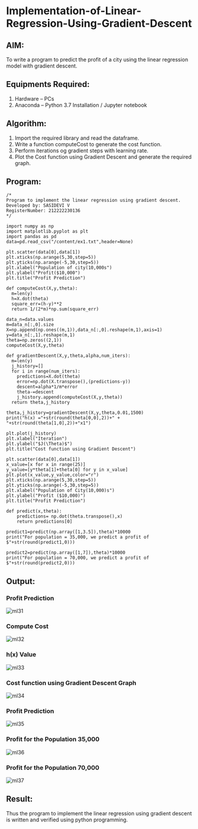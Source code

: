 # Implementation-of-Linear-Regression-Using-Gradient-Descent

## AIM:
To write a program to predict the profit of a city using the linear regression model with gradient descent.

## Equipments Required:
1. Hardware – PCs
2. Anaconda – Python 3.7 Installation / Jupyter notebook

## Algorithm:

1. Import the required library and read the dataframe.
2. Write a function computeCost to generate the cost function.
3. Perform iterations og gradient steps with learning rate.
4. Plot the Cost function using Gradient Descent and generate the required graph.

## Program:
```
/*
Program to implement the linear regression using gradient descent.
Developed by: SASIDEVI V
RegisterNumber: 212222230136
*/
```
```
import numpy as np
import matplotlib.pyplot as plt
import pandas as pd
data=pd.read_csv("/content/ex1.txt",header=None)

plt.scatter(data[0],data[1])
plt.xticks(np.arange(5,30,step=5))
plt.yticks(np.arange(-5,30,step=5))
plt.xlabel("Population of city(10,000s")
plt.ylabel("Profit($10,000")
plt.title("Profit Prediction")

def computeCost(X,y,theta):
  m=len(y)
  h=X.dot(theta)
  square_err=(h-y)**2
  return 1/(2*m)*np.sum(square_err)
  
data_n=data.values
m=data_n[:,0].size
X=np.append(np.ones((m,1)),data_n[:,0].reshape(m,1),axis=1)
y=data_n[:,1].reshape(m,1)
theta=np.zeros((2,1))
computeCost(X,y,theta)

def gradientDescent(X,y,theta,alpha,num_iters):
  m=len(y)
  j_history=[]
  for i in range(num_iters):
    predictions=X.dot(theta)
    error=np.dot(X.transpose(),(predictions-y))
    descent=alpha*1/m*error
    theta-=descent
    j_history.append(computeCost(X,y,theta))
  return theta,j_history  
  
theta,j_history=gradientDescent(X,y,theta,0.01,1500)
print("h(x) ="+str(round(theta[0,0],2))+" + "+str(round(theta[1,0],2))+"x1")

plt.plot(j_history)
plt.xlabel("Iteration")
plt.ylabel("$J(\Theta)$")
plt.title("Cost function using Gradient Descent")

plt.scatter(data[0],data[1])
x_value=[x for x in range(25)]
y_value=[y*theta[1]+theta[0] for y in x_value]
plt.plot(x_value,y_value,color="r")
plt.xticks(np.arange(5,30,step=5))
plt.yticks(np.arange(-5,30,step=5))
plt.xlabel("Population of City(10,000)s")
plt.ylabel("Profit ($10,000)")
plt.title("Profit Prediction")

def predict(x,theta):
    predictions= np.dot(theta.transpose(),x)
    return predictions[0]
    
predict1=predict(np.array([1,3.5]),theta)*10000
print("For population = 35,000, we predict a profit of $"+str(round(predict1,0)))

predict2=predict(np.array([1,7]),theta)*10000
print("For population = 70,000, we predict a profit of $"+str(round(predict2,0)))
```
## Output:
### Profit Prediction
![ml31](https://user-images.githubusercontent.com/118707332/229972367-6f7d25ac-64c3-4374-9969-9d3d3355f291.png)
### Compute Cost
![ml32](https://user-images.githubusercontent.com/118707332/229972368-6b91a9ed-1384-48b8-befa-b4fa6052a4c7.png)
### h(x) Value
![ml33](https://user-images.githubusercontent.com/118707332/229972379-e4abbf23-e735-40cc-aaf1-629939cbd138.png)
### Cost function using Gradient Descent Graph
![ml34](https://user-images.githubusercontent.com/118707332/229972444-57d9a53c-1149-433b-9bdd-c6ee82075d9c.png)
### Profit Prediction
![ml35](https://user-images.githubusercontent.com/118707332/229972458-c2c1dc50-b8c8-46e9-9144-e27f9ee3eaca.png)

### Profit for the Population 35,000
![ml36](https://user-images.githubusercontent.com/118707332/229972476-2b036c6c-72a9-4d85-9b69-a3f60ea37480.png)
### Profit for the Population 70,000
![ml37](https://user-images.githubusercontent.com/118707332/229972496-7adf706c-7fdf-493f-b266-27ee2254391a.png)

## Result:
Thus the program to implement the linear regression using gradient descent is written and verified using python programming.
